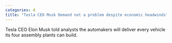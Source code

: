 ```yaml
---
categories: d
title: "Tesla CEO Musk Demand not a problem despite economic headwinds"
---
```

Tesla CEO Elon Musk told analysts the automakers will deliver every vehicle its four assembly plants can build.